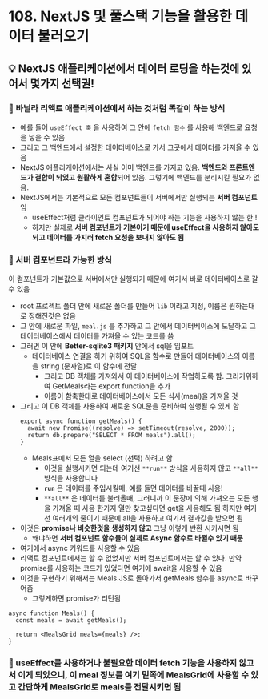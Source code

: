 # 108. NextJS 및 풀스택 기능을 활용한 데이터 불러오기

## 💡 NextJS 애플리케이션에서 데이터 로딩을 하는것에 있어서 몇가지 선택권!

### 📌 바닐라 리액트 애플리케이션에서 하는 것처럼 똑같이 하는 방식

- 예를 들어 `useEffect 훅` 을 사용하여 그 안에 `fetch 함수` 를 사용해 백엔드로 요청을 넣을 수 있음
- 그리고 그 백엔드에서 설정한 데이터베이스로 가서 그곳에서 데이터를 가져올 수 있음
- NextJS 애플리케이션에서는 사실 이미 백엔드를 가지고 있음.
  **백엔드와 프론트엔드가 결합이 되었고 원활하게 혼합**되어 있음.
  그렇기에 백엔드를 분리시킬 필요가 없음.
- NextJS에서는 기본적으로 모든 컴포넌트들이 서버에서만 실행되는 **서버 컴포넌트**임
  - useEffect처럼 클라이언트 컴포넌트가 되어야 하는 기능을 사용하지 않는 한 !
  - 하지만 실제로 **서버 컴포넌트가 기본이기 때문에 useEffect을 사용하지 않아도 되고 데이터를 가지러 fetch 요청을 보내지 않아도 됨**

### 📌 서버 컴포넌트라 가능한 방식

이 컴포넌트가 기본값으로 서버에서만 실행되기 때문에 여기서 바로 데이터베이스로 갈 수 있음

- root 프로젝트 폴더 안에 새로운 폴더를 만들어 `lib` 이라고 지정, 이름은 원하는대로 정해진것은 없음
- 그 안에 새로운 파일, `meal.js` 를 추가하고 그 안에서 데이터베이스에 도달하고 그 데이터베이스에서 데이터를 가져올 수 있는 코드를 씀
- 그러면 이 안에 **Better-sqlite3 패키지** 안에서 sql을 임포트
  - 데이터베이스 연결을 하기 위하여 SQL을 함수로 만들어 데이터베이스의 이름을 string (문자열)로 이 함수에 전달
    - 그리고 DB 객체를 가져와서 이 데이터베이스에 작업하도록 함.
      그러기위하여 GetMeals라는 export function을 추가
    - 이름이 함축한대로 데이터베이스에서 모든 식사(meal)을 가져올 것
- 그리고 이 DB 객체를 사용하여 새로운 SQL문을 준비하여 실행될 수 있게 함
  ```
  export async function getMeals() {
    await new Promise((resolve) => setTimeout(resolve, 2000));
    return db.prepare("SELECT * FROM meals").all();
  }
  ```
  - Meals표에서 모든 열을 select (선택) 하려고 함
    - 이것을 실행시키면 되는데 여기선 `**run**` 방식을 사용하지 않고 `**all**` 방식을 사용합니다
    - **`run`** 은 데이터를 주입시킬때, 예를 들면 데이터를 바꿀때 사용!
    - `**all**` 은 데이터를 불러올때, 그러니까 이 문장에 의해 가져오는 모든 행을 가져올 때 사용
      한가지 열만 찾고싶다면 get을 사용해도 됨
      하지만 여기선 여러개의 줄이기 때문에 all을 사용하고 여기서 결과값을 받으면 됨
- 이것은 **promise나 비슷한것을 생성하지 않고** 그냥 이렇게 반환 시키시면 됨
  - 왜냐하면 **서버 컴포넌트 함수들이 실제로 Async 함수로 바뀔수 있기 때문**
- 여기에서 async 키워드를 사용할 수 있음
- 리액트 컴포넌트에서는 할 수 없었지만 서버 컴포넌트에서는 할 수 있다.
  만약 promise를 사용하는 코드가 있었다면 여기에 await을 사용할 수 있음
- 이것을 구현하기 위해서는 Meals.JS로 돌아가서 getMeals 함수를 async로 바꾸어줌
  - 그렇게하면 promise가 리턴됨

```
async function Meals() {
  const meals = await getMeals();

  return <MealsGrid meals={meals} />;
}
```

### 📌 useEffect를 사용하거나 불필요한 데이터 fetch 기능을 사용하지 않고서 이게 되었으니, 이 meal 정보를 여기 밑쪽에 MealsGrid에 사용할 수 있고 간단하게 MealsGrid로 meals를 전달시키면 됨
